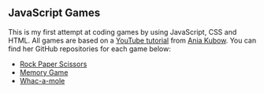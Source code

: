 ## JavaScript Games 
This is my first attempt at coding games by using JavaScript, CSS and HTML. 
All games are based on a [YouTube tutorial](https://youtu.be/ec8vSKJuZTk) from [Ania Kubow](https://github.com/kubowania). You can find her GitHub repositories for each game below:
- [Rock Paper Scissors](https://github.com/kubowania/rock-paper-scissors-x3) 
- [Memory Game](https://github.com/kubowania/memory-game) 
- [Whac-a-mole](https://github.com/kubowania/whac-a-mole) 

